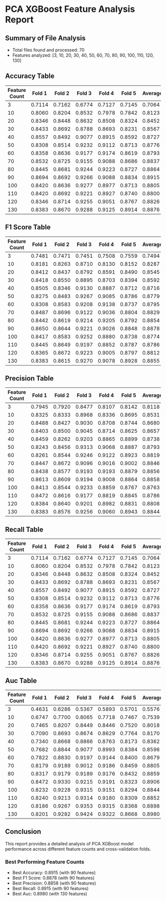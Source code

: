 # PCA XGBoost Feature Analysis Report

## Summary of File Analysis
- Total files found and processed: 70
- Features analyzed: [3, 10, 20, 30, 40, 50, 60, 70, 80, 90, 100, 110, 120, 130]

## Accuracy Table
| Feature Count | Fold 1 | Fold 2 | Fold 3 | Fold 4 | Fold 5 | Average |
|---------------|--------|--------|--------|--------|--------|--------|
| 3 | 0.7114 | 0.7162 | 0.6774 | 0.7127 | 0.7145 | 0.7064 |
| 10 | 0.8060 | 0.8204 | 0.8532 | 0.7978 | 0.7842 | 0.8123 |
| 20 | 0.8346 | 0.8448 | 0.8632 | 0.8508 | 0.8324 | 0.8452 |
| 30 | 0.8433 | 0.8692 | 0.8788 | 0.8693 | 0.8231 | 0.8567 |
| 40 | 0.8557 | 0.8492 | 0.9077 | 0.8915 | 0.8592 | 0.8727 |
| 50 | 0.8308 | 0.8514 | 0.9232 | 0.9112 | 0.8713 | 0.8776 |
| 60 | 0.8358 | 0.8636 | 0.9177 | 0.9174 | 0.8619 | 0.8793 |
| 70 | 0.8532 | 0.8725 | 0.9155 | 0.9088 | 0.8686 | 0.8837 |
| 80 | 0.8445 | 0.8681 | 0.9244 | 0.9223 | 0.8727 | 0.8864 |
| 90 | 0.8694 | 0.8692 | 0.9266 | 0.9088 | 0.8834 | 0.8915 |
| 100 | 0.8420 | 0.8636 | 0.9277 | 0.8977 | 0.8713 | 0.8805 |
| 110 | 0.8420 | 0.8692 | 0.9221 | 0.8927 | 0.8740 | 0.8800 |
| 120 | 0.8346 | 0.8714 | 0.9255 | 0.9051 | 0.8767 | 0.8826 |
| 130 | 0.8383 | 0.8670 | 0.9288 | 0.9125 | 0.8914 | 0.8876 |

## F1 Score Table
| Feature Count | Fold 1 | Fold 2 | Fold 3 | Fold 4 | Fold 5 | Average |
|---------------|--------|--------|--------|--------|--------|--------|
| 3 | 0.7481 | 0.7471 | 0.7451 | 0.7508 | 0.7559 | 0.7494 |
| 10 | 0.8181 | 0.8263 | 0.8710 | 0.8130 | 0.8152 | 0.8287 |
| 20 | 0.8412 | 0.8437 | 0.8792 | 0.8591 | 0.8490 | 0.8545 |
| 30 | 0.8418 | 0.8550 | 0.8895 | 0.8703 | 0.8394 | 0.8592 |
| 40 | 0.8505 | 0.8346 | 0.9130 | 0.8887 | 0.8712 | 0.8716 |
| 50 | 0.8275 | 0.8483 | 0.9267 | 0.9085 | 0.8786 | 0.8779 |
| 60 | 0.8308 | 0.8583 | 0.9208 | 0.9138 | 0.8737 | 0.8795 |
| 70 | 0.8487 | 0.8696 | 0.9122 | 0.9036 | 0.8804 | 0.8829 |
| 80 | 0.8442 | 0.8619 | 0.9214 | 0.9205 | 0.8792 | 0.8854 |
| 90 | 0.8650 | 0.8644 | 0.9221 | 0.9026 | 0.8848 | 0.8878 |
| 100 | 0.8417 | 0.8583 | 0.9252 | 0.8880 | 0.8738 | 0.8774 |
| 110 | 0.8445 | 0.8649 | 0.9197 | 0.8852 | 0.8787 | 0.8786 |
| 120 | 0.8365 | 0.8672 | 0.9223 | 0.9005 | 0.8797 | 0.8812 |
| 130 | 0.8383 | 0.8615 | 0.9270 | 0.9078 | 0.8928 | 0.8855 |

## Precision Table
| Feature Count | Fold 1 | Fold 2 | Fold 3 | Fold 4 | Fold 5 | Average |
|---------------|--------|--------|--------|--------|--------|--------|
| 3 | 0.7945 | 0.7920 | 0.8477 | 0.8107 | 0.8142 | 0.8118 |
| 10 | 0.8325 | 0.8333 | 0.8968 | 0.8336 | 0.8695 | 0.8531 |
| 20 | 0.8488 | 0.8427 | 0.9030 | 0.8708 | 0.8744 | 0.8680 |
| 30 | 0.8403 | 0.8500 | 0.9045 | 0.8714 | 0.8625 | 0.8657 |
| 40 | 0.8459 | 0.8262 | 0.9203 | 0.8865 | 0.8899 | 0.8738 |
| 50 | 0.8243 | 0.8456 | 0.9313 | 0.9068 | 0.8887 | 0.8793 |
| 60 | 0.8261 | 0.8544 | 0.9246 | 0.9122 | 0.8923 | 0.8819 |
| 70 | 0.8447 | 0.8672 | 0.9096 | 0.9016 | 0.9002 | 0.8846 |
| 80 | 0.8438 | 0.8577 | 0.9193 | 0.9193 | 0.8879 | 0.8856 |
| 90 | 0.8613 | 0.8609 | 0.9194 | 0.9008 | 0.8864 | 0.8858 |
| 100 | 0.8413 | 0.8544 | 0.9233 | 0.8859 | 0.8767 | 0.8763 |
| 110 | 0.8472 | 0.8616 | 0.9177 | 0.8819 | 0.8845 | 0.8786 |
| 120 | 0.8384 | 0.8640 | 0.9201 | 0.8982 | 0.8831 | 0.8808 |
| 130 | 0.8383 | 0.8576 | 0.9256 | 0.9060 | 0.8943 | 0.8844 |

## Recall Table
| Feature Count | Fold 1 | Fold 2 | Fold 3 | Fold 4 | Fold 5 | Average |
|---------------|--------|--------|--------|--------|--------|--------|
| 3 | 0.7114 | 0.7162 | 0.6774 | 0.7127 | 0.7145 | 0.7064 |
| 10 | 0.8060 | 0.8204 | 0.8532 | 0.7978 | 0.7842 | 0.8123 |
| 20 | 0.8346 | 0.8448 | 0.8632 | 0.8508 | 0.8324 | 0.8452 |
| 30 | 0.8433 | 0.8692 | 0.8788 | 0.8693 | 0.8231 | 0.8567 |
| 40 | 0.8557 | 0.8492 | 0.9077 | 0.8915 | 0.8592 | 0.8727 |
| 50 | 0.8308 | 0.8514 | 0.9232 | 0.9112 | 0.8713 | 0.8776 |
| 60 | 0.8358 | 0.8636 | 0.9177 | 0.9174 | 0.8619 | 0.8793 |
| 70 | 0.8532 | 0.8725 | 0.9155 | 0.9088 | 0.8686 | 0.8837 |
| 80 | 0.8445 | 0.8681 | 0.9244 | 0.9223 | 0.8727 | 0.8864 |
| 90 | 0.8694 | 0.8692 | 0.9266 | 0.9088 | 0.8834 | 0.8915 |
| 100 | 0.8420 | 0.8636 | 0.9277 | 0.8977 | 0.8713 | 0.8805 |
| 110 | 0.8420 | 0.8692 | 0.9221 | 0.8927 | 0.8740 | 0.8800 |
| 120 | 0.8346 | 0.8714 | 0.9255 | 0.9051 | 0.8767 | 0.8826 |
| 130 | 0.8383 | 0.8670 | 0.9288 | 0.9125 | 0.8914 | 0.8876 |

## Auc Table
| Feature Count | Fold 1 | Fold 2 | Fold 3 | Fold 4 | Fold 5 | Average |
|---------------|--------|--------|--------|--------|--------|--------|
| 3 | 0.4631 | 0.6286 | 0.5367 | 0.5893 | 0.5701 | 0.5576 |
| 10 | 0.6747 | 0.7700 | 0.8065 | 0.7718 | 0.7467 | 0.7539 |
| 20 | 0.7465 | 0.8207 | 0.8449 | 0.8446 | 0.7520 | 0.8018 |
| 30 | 0.7090 | 0.8693 | 0.8674 | 0.8629 | 0.7764 | 0.8170 |
| 40 | 0.7340 | 0.8668 | 0.8866 | 0.8763 | 0.8173 | 0.8362 |
| 50 | 0.7682 | 0.8844 | 0.9077 | 0.8993 | 0.8384 | 0.8596 |
| 60 | 0.7822 | 0.8830 | 0.9197 | 0.9144 | 0.8400 | 0.8679 |
| 70 | 0.8179 | 0.9189 | 0.9012 | 0.9186 | 0.8459 | 0.8805 |
| 80 | 0.8317 | 0.9179 | 0.9189 | 0.9176 | 0.8432 | 0.8859 |
| 90 | 0.8472 | 0.9330 | 0.9215 | 0.9191 | 0.8323 | 0.8906 |
| 100 | 0.8232 | 0.9228 | 0.9315 | 0.9151 | 0.8294 | 0.8844 |
| 110 | 0.8240 | 0.9213 | 0.9314 | 0.9180 | 0.8309 | 0.8852 |
| 120 | 0.8186 | 0.9267 | 0.9353 | 0.9315 | 0.8368 | 0.8898 |
| 130 | 0.8201 | 0.9282 | 0.9424 | 0.9322 | 0.8668 | 0.8980 |

## Conclusion

This report provides a detailed analysis of PCA XGBoost model performance across different feature counts and cross-validation folds.

### Best Performing Feature Counts

- Best Accuracy: 0.8915 (with 90 features)
- Best F1 Score: 0.8878 (with 90 features)
- Best Precision: 0.8858 (with 90 features)
- Best Recall: 0.8915 (with 90 features)
- Best Auc: 0.8980 (with 130 features)
